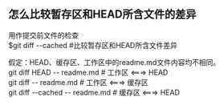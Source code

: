 ## 怎么比较暂存区和HEAD所含文件的差异

用作提交前文件的检查  
$git diff --cached  #比较暂存区和HEAD所含文件差异

假定：HEAD、缓存区、工作区中的readme.md文件内容均不相同。  
git diff HEAD -- readme.md # 工作区 <===> HEAD  
git diff -- readme.md # 工作区 <===> 缓存区  
git diff --cached -- readme.md # 缓存区 <===> HEAD  